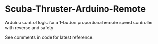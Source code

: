 # Scuba-Thruster-Arduino-Remote
Arduino control logic for a 1-button proportional remote speed controller with reverse and safety

See comments in code for latest reference.

